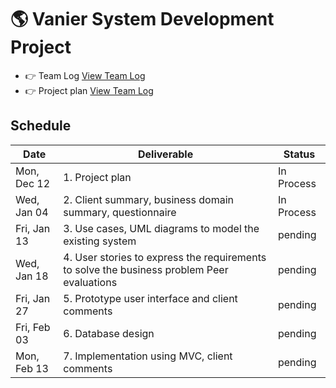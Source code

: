 # 🌎 Vanier System Development Project

- 👉 Team Log [View Team Log](Team-Log.md)
- 👉 Project plan [View Team Log](1-Project-Plan/README.md)
 
## Schedule
| Date | Deliverable | Status
|---|---|---|
| Mon, Dec 12 | 1. Project plan | In Process |
| Wed, Jan 04 | 2.  Client summary, business domain summary, questionnaire | In Process  |
| Fri, Jan 13 | 3. Use cases, UML diagrams to model the existing system | pending |
| Wed, Jan 18 | 4. User stories to express the requirements to solve the business problem Peer evaluations | pending |
| Fri, Jan 27 | 5. Prototype user interface and client comments | pending |
| Fri, Feb 03 | 6. Database design | pending |
| Mon, Feb 13 | 7. Implementation using MVC, client comments | pending |
